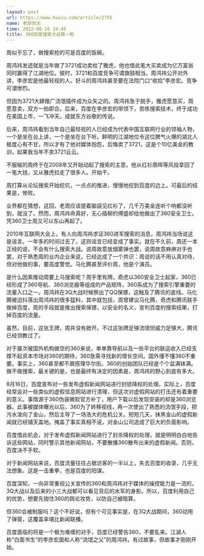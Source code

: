```yaml
---
layout: post
url: https://www.huxiu.com/article/2755
name: 老邵同志
time: 2012-08-16 19:45
title: 360百度搜索大战第一枪
---
```

周似乎忘了，做搜索抢的可是百度的饭碗。

周鸿祎发迹就是当年做了3721成功卖给了雅虎，他也借此笔大买卖成为亿万富翁同时赢得了江湖地位。彼时，3721和百度竞争可谓旗鼓相当。周鸿祎公开对外讲，李彦宏是他最轻视的人。好斗的周鸿祎甚至要在法院门口“收拾”李彦宏。竞争可谓惨烈。

但因为3721大肆推广流氓插件成为众矢之的。周鸿祎急于脱手，雅虎愿意买，周愿意卖，双方一拍即合。后来，百度在李彦宏的带领下，苦练搜索技术，终于成功在美国上市，一飞冲天。成就东方谷歌的传说。

后来，周鸿祎看到当年自己最轻视的人已经成为代表中国互联网行业的领袖人物，一个是坐在台上讲，一个是坐在台下听。鲜明的江湖地位令这位脾气火爆的湖北人极度心有不甘，所以才有了他对媒体抱怨，后悔卖了3721，这是个10亿美金的教训，如果我当年不卖3721云云。

不服输的周终于在2008年又开始动起了搜索的主意，他从红衫鼎晖等风投拿回了一笔大钱，又从雅虎拉走了很多人。开始干。

周打算从论坛搜索开始挖坑，一点点的推进，慢慢地挖到百度的边上。可最后的结果是，惨败。

业界都在猜想，这回，老周应该提着脑袋见红衫了，几千万美金连听个响都没听到，就没了。然而，周鸿祎命真好，无心插柳的傅盛却给他做出了360安全卫士。凭360卫士周又可以东山再起了。

2010年互联网大会上，有人向周鸿祎求证360进军搜索的消息，周鸿祎当场说这是谣言。一年多的时间过去了，这则谣言已经变成了事实。就在不久前，周还一本正经的说，不会有什么搜索大战。说周故意放烟雾弹也罢，说周故意麻痹对手也罢，对于熟悉周的业内企业来说，已经达成了一个共识：周说的话不用认真对待，但对他做的事，要高度警觉。马化腾甚至评价周，他是个演员。

是什么因素推动周要上马搜索呢？周手里有牌。奇虎以360安全卫士起家，360已经形成了360导航、360浏览器等组成的产品矩阵，360系成为了搜索引擎重要的流量入口之一。周鸿祎在3Q大战时候祭出了QQ保镖，这触及了腾讯的底线。马化腾被迫抖落出周鸿祎的很多猛料，其中就包括，周曾建议马化腾，奇虎和腾讯联手做掉百度，周的手段就是推出搜索保镖，以安全的名义，宣判百度的搜索结果，打掉百度的流量。

虽然，目前，这张王牌，周并没有掀开。不过这张牌足够流氓但威力足够大，腾讯已经领教过了。

对于屡次被国外机构做空的360来说，单单靠导航以及一些平台的联运收入已经支撑不起资本市场对360的期待，360急需寻找新的增长空间。国外懂不懂360不重要。事实上，360甚至都不屑搭理华尔街。360的创始团队已经是个个盆满钵满。做不做搜索，最关键的是，也是最终有决定的因素是，周鸿祎的野心到底有多大。

8月16日，百度宣布对一些发布虚假新闻网站进行封锁降权的处理。实际上，百度经常会对一些类似的虚假信息网站进行清理，但这次对虚假网站的打击还有着重要的意义。事情源于360伪装微软官方补丁，用户下载以后发现安装的却是360浏览器。此事被媒体曝光以后，360为了转移视线，再一次使出了熟悉的流氓手段，把污水泼向了金山，然后主导了一场浩大的危机公关。短短几天，抹黑金山的虚假新闻就已经铺天盖地。掩盖了事实真相不说，对金山公司造成了巨大的负面影响。

百度借此机会，对于发布虚假新闻网站进行了封杀降权的处理，就是明明白白地告诉这些网站，同时警示其他新闻网站，不要散播360散布出来的虚假新闻。否则，百度决不手软。

对于新闻网站来说，百度流量往往占据访客的一半以上，失去百度的收录，几乎无法想象。这是一击重拳，也是百度的阳谋。

百度深知，一向非常重视公关宣传的360和周鸿祎对于媒体的操控能力是一流的，3Q大战以及后来的小三大战都可以看见背后的水军的身影。所以，百度利用自己的优势，想要先钳住360的舆论攻势，以防自己被暗算。

但360会被制服吗？这个不好说，但有个可见事实是，在3Q大战期间，360动用了弹窗，这覆盖率堪比新闻联播。

百度面临的将是一个极为难缠的对手，百度已经警告360，不要乱来。江湖人称“白面书生”的李彦宏面和人称“流氓之父”的周鸿祎，有过故事，但故事才刚刚开始。

